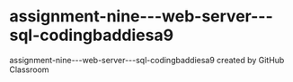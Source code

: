 # assignment-nine---web-server---sql-codingbaddiesa9
assignment-nine---web-server---sql-codingbaddiesa9 created by GitHub Classroom
